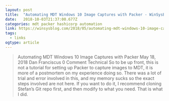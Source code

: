 ```yaml
---
layout: post 
title:  "Automating MDT Windows 10 Image Captures with Packer - WinSysBlog" 
date:   2018-10-03T21:37:00.677Z 
categories: mdt packer hashicorp automation
link: https://winsysblog.com/2018/05/automating-mdt-windows-10-image-captures-with-packer.html?utm_source=ReviveOldPost&utm_medium=social&utm_campaign=ReviveOldPost 
tags:
  - links
ogtype: article 
---
```


> Automating MDT Windows 10 Image Captures with Packer
May 18, 2018 Dan Franciscus 0 Comment Technical
So to be up front, this is not a tutorial for setting up Packer to capture images to MDT, it is more of a postmortem on my experience doing so. There was a lot of trial and error involved in this, and my memory sucks so the exact steps involved are not here. If you want to do it, I recommend cloning Stefan’s Git repo first, and then modify to what you need. That is what I did.